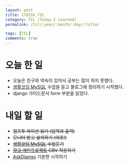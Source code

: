 ```yaml
---
layout: post
title: 170316_TIL
category: TIL (Today I Learned)
permalink: /til/:year/:month/:day/:title/

tags: [TIL]
comments: true
---
```

# 오늘 한 일
- 오늘은 친구와 약속이 있어서 공부는 많이 하지 못했다.
- [생활코딩 MySQL](https://opentutorials.org/course/195) 수업을 듣고 블로그에 정리하기 시작했다.
- django 가이드문서 form 부분을 읽었다.

# 내일 할 일
- ~~점프투 파이썬 읽기 (입력과 출력)~~
- ~~모니터 받고 설치하기 (야호!)~~
- ~~[생활코딩 MySQL](https://opentutorials.org/course/195) 수업듣기~~
- ~~[장고 개인프로젝트](http://siwabada.pythonanywhere.com/) CBV 적용하기~~
- [AskDjango](https://nomade.kr/vod/django/) 기본편 시작하기
